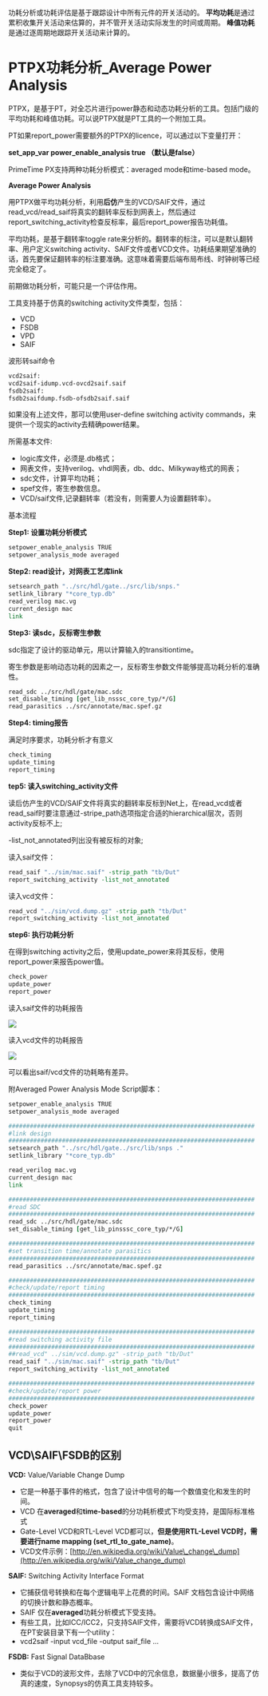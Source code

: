 功耗分析或功耗评估是基于跟踪设计中所有元件的开关活动的。
**平均功耗**是通过累积收集开关活动来估算的，并不管开关活动实际发生的时间或周期。
**峰值功耗**是通过逐周期地跟踪开关活动来计算的。

# PTPX功耗分析_Average Power Analysis
PTPX，是基于PT，对全芯片进行power静态和动态功耗分析的工具。包括门级的平均功耗和峰值功耗。可以说PTPX就是PT工具的一个附加工具。

PT如果report\_power需要额外的PTPX的licence，可以通过以下变量打开：

**set\_app\_var power\_enable\_analysis true （默认是false）**

PrimeTime PX支持两种功耗分析模式：averaged mode和time-based mode。

**Average Power Analysis**

用PTPX做平均功耗分析，利用**后仿**产生的VCD/SAIF文件，通过read\_vcd/read\_saif将真实的翻转率反标到网表上，然后通过report\_switching\_activity检查反标率，最后report\_power报告功耗值。

平均功耗，是基于翻转率toggle rate来分析的。翻转率的标注，可以是默认翻转率、用户定义switching activity、SAIF文件或者VCD文件。功耗结果期望准确的话，首先要保证翻转率的标注要准确。这意味着需要后端布局布线、时钟树等已经完全稳定了。

前期做功耗分析，可能只是一个评估作用。

工具支持基于仿真的switching activity文件类型，包括：

*   VCD
*   FSDB
*   VPD
*   SAIF

波形转saif命令

```Tcl
vcd2saif:
vcd2saif-idump.vcd-ovcd2saif.saif
fsdb2saif:
fsdb2saifdump.fsdb-ofsdb2saif.saif
```

如果没有上述文件，那可以使用user-define switching activity commands，来提供一个现实的activity去精确power结果。

所需基本文件:

*   logic库文件，必须是.db格式；
*   网表文件，支持verilog、vhdl网表，db、ddc、Milkyway格式的网表；
*   sdc文件，计算平均功耗；
*   spef文件，寄生参数信息。
*   VCD/saif文件,记录翻转率（若没有，则需要人为设置翻转率）。

基本流程

**Step1: 设置功耗分析模式**

```Tcl
setpower_enable_analysis TRUE
setpower_analysis_mode averaged
```

**Step2: read设计，对网表工艺库link**

```Tcl
setsearch_path "../src/hdl/gate../src/lib/snps."
setlink_library "*core_typ.db"
read_verilog mac.vg
current_design mac
link
```

**Step3: 读sdc，反标寄生参数**

sdc指定了设计的驱动单元，用以计算输入的transitiontime。

寄生参数是影响动态功耗的因素之一，反标寄生参数文件能够提高功耗分析的准确性。

```Tcl
read_sdc ../src/hdl/gate/mac.sdc
set_disable_timing [get_lib_nsssc_core_typ/*/G]
read_parasitics ../src/annotate/mac.spef.gz
```

**Step4: timing报告**

满足时序要求，功耗分析才有意义

```Tcl
check_timing
update_timing
report_timing
```

**tep5: 读入switching\_activity文件**

读后仿产生的VCD/SAIF文件将真实的翻转率反标到Net上，在read\_vcd或者read\_saif时要注意通过-stripe\_path选项指定合适的hierarchical层次，否则activity反标不上;

\-list\_not\_annotated列出没有被反标的对象;

读入saif文件：

```Tcl
read_saif "../sim/mac.saif" -strip_path "tb/Dut"
report_switching_activity -list_not_annotated
```

读入vcd文件：

```Tcl
read_vcd "../sim/vcd.dump.gz" -strip_path "tb/Dut"
report_switching_activity -list_not_annotated
```

**step6: 执行功耗分析**

在得到switching activity之后，使用update\_power来将其反标，使用report\_power来报告power值。

```Tcl
check_power
update_power
report_power
```

读入saif文件的功耗报告

![](vx_images/51763916253230.png)

读入vcd文件的功耗报告

![](vx_images/43643916260184.png)

可以看出saif/vcd文件的功耗略有差异。

附Averaged Power Analysis Mode Script脚本：

```Tcl
setpower_enable_analysis TRUE
setpower_analysis_mode averaged

#####################################################################
#link design
#####################################################################
setsearch_path "../src/hdl/gate../src/lib/snps ."
setlink_library "*core_typ.db"

read_verilog mac.vg
current_design mac
link

#####################################################################
#read SDC
#####################################################################
read_sdc ../src/hdl/gate/mac.sdc
set_disable_timing [get_lib_pinsssc_core_typ/*/G]

#####################################################################
#set transition time/annotate parasitics
#####################################################################
read_parasitics ../src/annotate/mac.spef.gz

#####################################################################
#check/update/report timing
#####################################################################
check_timing
update_timing
report_timing

#####################################################################
#read switching activity file
#####################################################################
##read_vcd" ../sim/vcd.dump.gz" -strip_path "tb/Dut"
read_saif "../sim/mac.saif" -strip_path "tb/Dut"
report_switching_activity -list_not_annotated

#####################################################################
#check/update/report power
#####################################################################
check_power
update_power
report_power
quit

```

## VCD\SAIF\FSDB的区别

**VCD:** Value/Variable Change Dump  

* 它是一种基于事件的格式，包含了设计中信号的每一个数值变化和发生的时间。
*   VCD 在**averaged**和**time-based**的分功耗析模式下均受支持，是国际标准格式
*   Gate-Level VCD和RTL-Level VCD都可以，**但是使用RTL-Level VCD时，需要进行name mapping (set\_rtl\_to\_gate\_name)**。
*   VCD文件示例：[http://en.wikipedia.org/wiki/Value\_change\_dump](http://en.wikipedia.org/wiki/Value_change_dump)  
 
  
**SAIF:** Switching Activity Interface Format  

* 它捕获信号转换和在每个逻辑电平上花费的时间。SAIF 文档包含设计中网络的切换计数和静态概率。
* SAIF 仅在**averaged**功耗分析模式下受支持。
*   有些工具，比如ICC/ICC2，只支持SAIF文件，需要将VCD转换成SAIF文件，在PT安装目录下有一个utility：  
*   vcd2saif -input vcd\_file -output saif\_file ...  
        

**FSDB:** Fast Signal DataBbase  

*   类似于VCD的波形文件，去除了VCD中的冗余信息，数据量小很多，提高了仿真的速度，Synopsys的仿真工具支持较多。